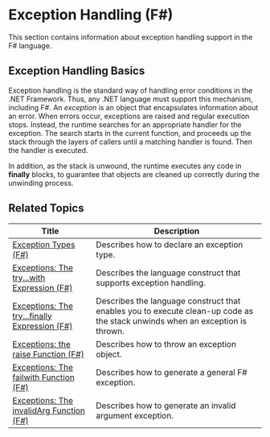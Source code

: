 # Exception Handling (F#)

This section contains information about exception handling support in the F# language.


## Exception Handling Basics
Exception handling is the standard way of handling error conditions in the .NET Framework. Thus, any .NET language must support this mechanism, including F#. An *exception* is an object that encapsulates information about an error. When errors occur, exceptions are raised and regular execution stops. Instead, the runtime searches for an appropriate handler for the exception. The search starts in the current function, and proceeds up the stack through the layers of callers until a matching handler is found. Then the handler is executed.

In addition, as the stack is unwound, the runtime executes any code in **finally** blocks, to guarantee that objects are cleaned up correctly during the unwinding process.


## Related Topics


|Title|Description|
|-----|-----------|
|[Exception Types &#40;F&#35;&#41;](Exception+Types+%28F%23%29.md)|Describes how to declare an exception type.|
|[Exceptions: The try...with Expression &#40;F&#35;&#41;](Exceptions+-+The+try...with+Expression+%28F%23%29.md)|Describes the language construct that supports exception handling.|
|[Exceptions: The try...finally Expression &#40;F&#35;&#41;](Exceptions+-+The+try...finally+Expression+%28F%23%29.md)|Describes the language construct that enables you to execute clean-up code as the stack unwinds when an exception is thrown.|
|[Exceptions: the raise Function &#40;F&#35;&#41;](Exceptions+-+the+raise+Function+%28F%23%29.md)|Describes how to throw an exception object.|
|[Exceptions: The failwith Function &#40;F&#35;&#41;](Exceptions+-+The+failwith+Function+%28F%23%29.md)|Describes how to generate a general F# exception.|
|[Exceptions: The invalidArg Function &#40;F&#35;&#41;](Exceptions+-+The+invalidArg+Function+%28F%23%29.md)|Describes how to generate an invalid argument exception.|
